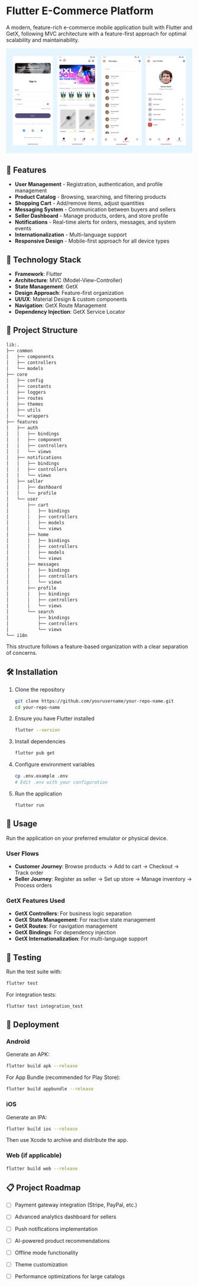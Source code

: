 # Flutter E-Commerce Platform

A modern, feature-rich e-commerce mobile application built with Flutter and GetX, following MVC architecture with a feature-first approach for optimal scalability and maintainability.

![E-Commerce Platform](https://github.com/taskinnasif144/notun_bazar_ecommerce/blob/main/app%20feature.png)

## 🚀 Features

- **User Management** - Registration, authentication, and profile management
- **Product Catalog** - Browsing, searching, and filtering products
- **Shopping Cart** - Add/remove items, adjust quantities
- **Messaging System** - Communication between buyers and sellers
- **Seller Dashboard** - Manage products, orders, and store profile
- **Notifications** - Real-time alerts for orders, messages, and system events
- **Internationalization** - Multi-language support
- **Responsive Design** - Mobile-first approach for all device types

## 🔧 Technology Stack

- **Framework**: Flutter
- **Architecture**: MVC (Model-View-Controller)
- **State Management**: GetX
- **Design Approach**: Feature-first organization
- **UI/UX**: Material Design & custom components
- **Navigation**: GetX Route Management
- **Dependency Injection**: GetX Service Locator

## 📂 Project Structure

```
lib:.
├── common
│   ├── components
│   ├── controllers
│   └── models
├── core
│   ├── config
│   ├── constants
│   ├── loggers
│   ├── routes
│   ├── themes
│   ├── utils
│   └── wrappers
├── features
│   ├── auth
│   │   ├── bindings
│   │   ├── component
│   │   ├── controllers
│   │   └── views
│   ├── notifications
│   │   ├── bindings
│   │   ├── controllers
│   │   └── views
│   ├── seller
│   │   ├── dashboard
│   │   └── profile
│   └── user
│       ├── cart
│       │   ├── bindings
│       │   ├── controllers
│       │   ├── models
│       │   └── views
│       ├── home
│       │   ├── bindings
│       │   ├── controllers
│       │   ├── models
│       │   └── views
│       ├── messages
│       │   ├── bindings
│       │   ├── controllers
│       │   └── views
│       ├── profile
│       │   ├── bindings
│       │   ├── controllers
│       │   └── views
│       └── search
│           ├── bindings
│           ├── controllers
│           └── views
└── i18n
```

This structure follows a feature-based organization with a clear separation of concerns.

## 🛠️ Installation

1. Clone the repository
   ```bash
   git clone https://github.com/yourusername/your-repo-name.git
   cd your-repo-name
   ```

2. Ensure you have Flutter installed
   ```bash
   flutter --version
   ```

3. Install dependencies
   ```bash
   flutter pub get
   ```

4. Configure environment variables
   ```bash
   cp .env.example .env
   # Edit .env with your configuration
   ```

5. Run the application
   ```bash
   flutter run
   ```

## 📖 Usage

Run the application on your preferred emulator or physical device.

### User Flows

- **Customer Journey**: Browse products → Add to cart → Checkout → Track order
- **Seller Journey**: Register as seller → Set up store → Manage inventory → Process orders

### GetX Features Used

- **GetX Controllers**: For business logic separation
- **GetX State Management**: For reactive state management
- **GetX Routes**: For navigation management
- **GetX Bindings**: For dependency injection
- **GetX Internationalization**: For multi-language support

## 🧪 Testing

Run the test suite with:

```bash
flutter test
```

For integration tests:

```bash
flutter test integration_test
```

## 🚀 Deployment

### Android

Generate an APK:

```bash
flutter build apk --release
```

For App Bundle (recommended for Play Store):

```bash
flutter build appbundle --release
```

### iOS

Generate an IPA:

```bash
flutter build ios --release
```

Then use Xcode to archive and distribute the app.

### Web (if applicable)

```bash
flutter build web --release
```

## 📋 Project Roadmap

- [ ] Payment gateway integration (Stripe, PayPal, etc.)
- [ ] Advanced analytics dashboard for sellers
- [ ] Push notifications implementation
- [ ] AI-powered product recommendations
- [ ] Offline mode functionality
- [ ] Theme customization
- [ ] Performance optimizations for large catalogs

